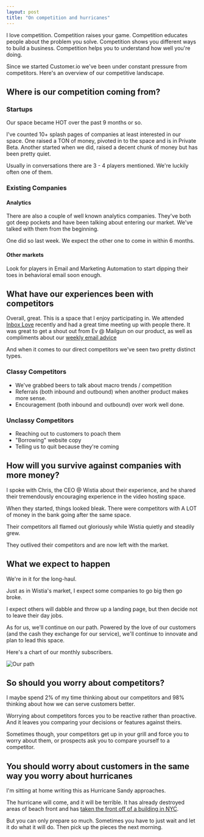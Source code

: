```yaml
---
layout: post
title: "On competition and hurricanes"
---
```

I love competition. Competition raises your game. Competition educates people about the problem you solve. Competition shows you different ways to build a business. Competition helps you to understand how well you're doing.

Since we started Customer.io we've been under constant pressure from competitors. Here's an overview of our competitive landscape.

## Where is our competition coming from?

### Startups

Our space became HOT over the past 9 months or so.

I've counted 10+ splash pages of companies at least interested in our space. One raised a TON of money, pivoted in to the space and is in Private Beta. Another started when we did, raised a decent chunk of money but has been pretty quiet. 

Usually in conversations there are 3 - 4 players mentioned. We're luckily often one of them.

### Existing Companies

#### Analytics

There are also a couple of well known analytics companies. They've both got deep pockets and have been talking about entering our market. We've talked with them from the beginning. 

One did so last week. We expect the other one to come in within 6 months.

#### Other markets

Look for players in Email and Marketing Automation to start dipping their toes in behavioral email soon enough.

## What have our experiences been with competitors

Overall, great. This is a space that I enjoy participating in. We attended [Inbox Love](http://inboxlove.com) recently and had a great time meeting up with people there. It was great to get a shout out from Ev @ Mailgun on our product, as well as compliments about our [weekly email advice](http://customer.io/learn-to-write-better-emails.html)

And when it comes to our direct competitors we've seen two pretty distinct types.

### Classy Competitors

* We've grabbed beers to talk about macro trends / competition
* Referrals (both inbound and outbound) when another product makes more sense.
* Encouragement (both inbound and outbound) over work well done.

### Unclassy Competitors

* Reaching out to customers to poach them
* "Borrowing" website copy
* Telling us to quit because they're coming

## How will you survive against companies with more money?

I spoke with Chris, the CEO @ Wistia about their experience, and he shared their tremendously encouraging experience in the video hosting space. 

When they started, things looked bleak. There were competitors with A LOT of money in the bank going after the same space.

Their competitors all flamed out gloriously while Wistia quietly and steadily grew. 

They outlived their competitors and are now left with the market.

## What we expect to happen

We're in it for the long-haul. 

Just as in Wistia's market, I expect some companies to go big then go broke.

I expect others will dabble and throw up a landing page, but then decide not to leave their day jobs. 

As for us, we'll continue on our path. Powered by the love of our customers (and the cash they exchange for our service), we'll continue to innovate and plan to lead this space.

Here's a chart of our monthly subscribers.

![Our path](http://dl.dropbox.com/u/2454/Slingshot/Pictures/Recurring-Subscriptions.png)

## So should you worry about competitors?

I maybe spend 2% of my time thinking about our competitors and 98% thinking about how we can serve customers better. 

Worrying about competitors forces you to be reactive rather than proactive. And it leaves you comparing your decisions or features against theirs.

Sometimes though, your competitors get up in your grill and force you to worry about them, or prospects ask you to compare yourself to a competitor.

## You should worry about customers in the same way you worry about hurricanes

I'm sitting at home writing this as Hurricane Sandy approaches. 

The hurricane will come, and it will be terrible. It has already destroyed areas of beach front and has [taken the front off of a building in NYC](http://instagram.com/p/RYj-EsgbhB/).

But you can only prepare so much. Sometimes you have to just wait and let it do what it will do. Then pick up the pieces the next morning.


 
